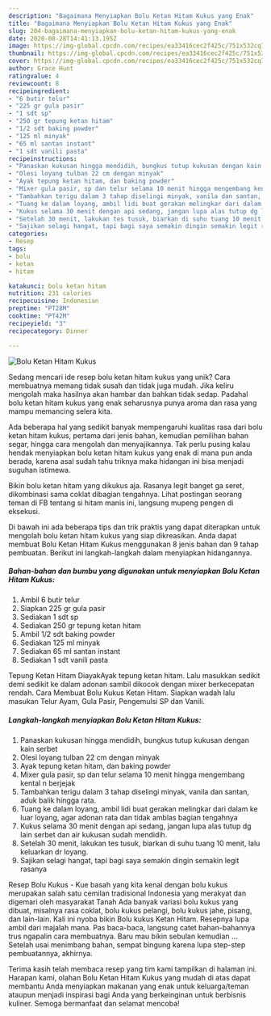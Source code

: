 ```yaml
---
description: "Bagaimana Menyiapkan Bolu Ketan Hitam Kukus yang Enak"
title: "Bagaimana Menyiapkan Bolu Ketan Hitam Kukus yang Enak"
slug: 204-bagaimana-menyiapkan-bolu-ketan-hitam-kukus-yang-enak
date: 2020-08-28T14:41:13.195Z
image: https://img-global.cpcdn.com/recipes/ea33416cec2f425c/751x532cq70/bolu-ketan-hitam-kukus-foto-resep-utama.jpg
thumbnail: https://img-global.cpcdn.com/recipes/ea33416cec2f425c/751x532cq70/bolu-ketan-hitam-kukus-foto-resep-utama.jpg
cover: https://img-global.cpcdn.com/recipes/ea33416cec2f425c/751x532cq70/bolu-ketan-hitam-kukus-foto-resep-utama.jpg
author: Grace Hunt
ratingvalue: 4
reviewcount: 8
recipeingredient:
- "6 butir telur"
- "225 gr gula pasir"
- "1 sdt sp"
- "250 gr tepung ketan hitam"
- "1/2 sdt baking powder"
- "125 ml minyak"
- "65 ml santan instant"
- "1 sdt vanili pasta"
recipeinstructions:
- "Panaskan kukusan hingga mendidih, bungkus tutup kukusan dengan kain serbet"
- "Olesi loyang tulban 22 cm dengan minyak"
- "Ayak tepung ketan hitam, dan baking powder"
- "Mixer gula pasir, sp dan telur selama 10 menit hingga mengembang kental n berjejak"
- "Tambahkan terigu dalam 3 tahap diselingi minyak, vanila dan santan, aduk balik hingga rata."
- "Tuang ke dalam loyang, ambil lidi buat gerakan melingkar dari dalam ke luar loyang, agar adonan rata dan tidak amblas bagian tengahnya"
- "Kukus selama 30 menit dengan api sedang, jangan lupa alas tutup dg lain serbet dan air kukusan sudah mendidih."
- "Setelah 30 menit, lakukan tes tusuk, biarkan di suhu tuang 10 menit, lalu keluarkan dr loyang."
- "Sajikan selagi hangat, tapi bagi saya semakin dingin semakin legit rasanya"
categories:
- Resep
tags:
- bolu
- ketan
- hitam

katakunci: bolu ketan hitam 
nutrition: 231 calories
recipecuisine: Indonesian
preptime: "PT28M"
cooktime: "PT42M"
recipeyield: "3"
recipecategory: Dinner

---
```



![Bolu Ketan Hitam Kukus](https://img-global.cpcdn.com/recipes/ea33416cec2f425c/751x532cq70/bolu-ketan-hitam-kukus-foto-resep-utama.jpg)

Sedang mencari ide resep bolu ketan hitam kukus yang unik? Cara membuatnya memang tidak susah dan tidak juga mudah. Jika keliru mengolah maka hasilnya akan hambar dan bahkan tidak sedap. Padahal bolu ketan hitam kukus yang enak seharusnya punya aroma dan rasa yang mampu memancing selera kita.

Ada beberapa hal yang sedikit banyak mempengaruhi kualitas rasa dari bolu ketan hitam kukus, pertama dari jenis bahan, kemudian pemilihan bahan segar, hingga cara mengolah dan menyajikannya. Tak perlu pusing kalau hendak menyiapkan bolu ketan hitam kukus yang enak di mana pun anda berada, karena asal sudah tahu triknya maka hidangan ini bisa menjadi suguhan istimewa.

Bikin bolu ketan hitam yang dikukus aja. Rasanya legit banget ga seret, dikombinasi sama coklat dibagian tengahnya. Lihat postingan seorang teman di FB tentang si hitam manis ini, langsung mupeng pengen di eksekusi.


Di bawah ini ada beberapa tips dan trik praktis yang dapat diterapkan untuk mengolah bolu ketan hitam kukus yang siap dikreasikan. Anda dapat membuat Bolu Ketan Hitam Kukus menggunakan 8 jenis bahan dan 9 tahap pembuatan. Berikut ini langkah-langkah dalam menyiapkan hidangannya.

<!--inarticleads1-->

##### Bahan-bahan dan bumbu yang digunakan untuk menyiapkan Bolu Ketan Hitam Kukus:

1. Ambil 6 butir telur
1. Siapkan 225 gr gula pasir
1. Sediakan 1 sdt sp
1. Sediakan 250 gr tepung ketan hitam
1. Ambil 1/2 sdt baking powder
1. Sediakan 125 ml minyak
1. Sediakan 65 ml santan instant
1. Sediakan 1 sdt vanili pasta


Tepung Ketan Hitam DiayakAyak tepung ketan hitam. Lalu masukkan sedikit demi sedikit ke dalam adonan sambil dikocok dengan mixer berkecepatan rendah. Cara Membuat Bolu Kukus Ketan Hitam. Siapkan wadah lalu masukan Telur Ayam, Gula Pasir, Pengemulsi SP dan Vanili. 

<!--inarticleads2-->

##### Langkah-langkah menyiapkan Bolu Ketan Hitam Kukus:

1. Panaskan kukusan hingga mendidih, bungkus tutup kukusan dengan kain serbet
1. Olesi loyang tulban 22 cm dengan minyak
1. Ayak tepung ketan hitam, dan baking powder
1. Mixer gula pasir, sp dan telur selama 10 menit hingga mengembang kental n berjejak
1. Tambahkan terigu dalam 3 tahap diselingi minyak, vanila dan santan, aduk balik hingga rata.
1. Tuang ke dalam loyang, ambil lidi buat gerakan melingkar dari dalam ke luar loyang, agar adonan rata dan tidak amblas bagian tengahnya
1. Kukus selama 30 menit dengan api sedang, jangan lupa alas tutup dg lain serbet dan air kukusan sudah mendidih.
1. Setelah 30 menit, lakukan tes tusuk, biarkan di suhu tuang 10 menit, lalu keluarkan dr loyang.
1. Sajikan selagi hangat, tapi bagi saya semakin dingin semakin legit rasanya


Resep Bolu Kukus - Kue basah yang kita kenal dengan bolu kukus merupakan salah satu cemilan tradisional Indonesia yang merakyat dan digemari oleh masyarakat Tanah Ada banyak variasi bolu kukus yang dibuat, misalnya rasa coklat, bolu kukus pelangi, bolu kukus jahe, pisang, dan lain-lain. Kali ini nyoba bikin Bolu kukus Ketan Hitam. Resepnya lupa ambil dari majalah mana. Pas baca-baca, langsung catet bahan-bahannya trus ngapalin cara membuatnya. Baru mau bikin sebulan kemudian … Setelah usai menimbang bahan, sempat bingung karena lupa step-step pembuatannya, akhirnya. 

Terima kasih telah membaca resep yang tim kami tampilkan di halaman ini. Harapan kami, olahan Bolu Ketan Hitam Kukus yang mudah di atas dapat membantu Anda menyiapkan makanan yang enak untuk keluarga/teman ataupun menjadi inspirasi bagi Anda yang berkeinginan untuk berbisnis kuliner. Semoga bermanfaat dan selamat mencoba!
